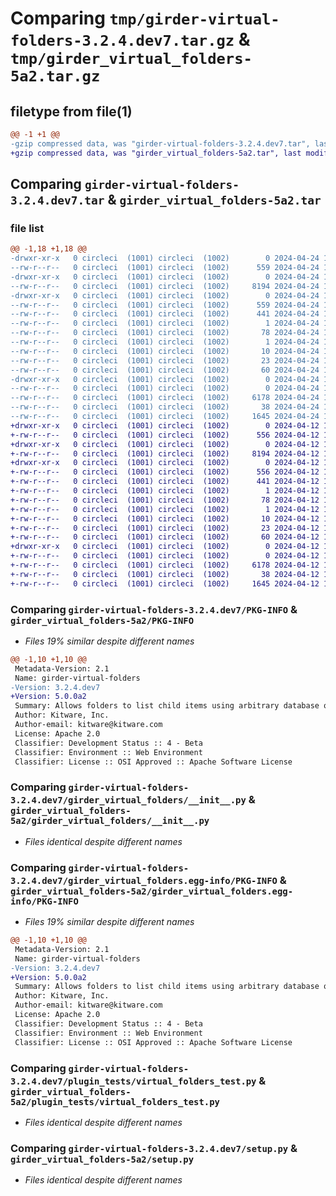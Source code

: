 # Comparing `tmp/girder-virtual-folders-3.2.4.dev7.tar.gz` & `tmp/girder_virtual_folders-5a2.tar.gz`

## filetype from file(1)

```diff
@@ -1 +1 @@
-gzip compressed data, was "girder-virtual-folders-3.2.4.dev7.tar", last modified: Wed Apr 24 19:14:03 2024, max compression
+gzip compressed data, was "girder_virtual_folders-5a2.tar", last modified: Fri Apr 12 16:33:13 2024, max compression
```

## Comparing `girder-virtual-folders-3.2.4.dev7.tar` & `girder_virtual_folders-5a2.tar`

### file list

```diff
@@ -1,18 +1,18 @@
-drwxr-xr-x   0 circleci  (1001) circleci  (1002)        0 2024-04-24 19:14:02.994424 girder-virtual-folders-3.2.4.dev7/
--rw-r--r--   0 circleci  (1001) circleci  (1002)      559 2024-04-24 19:14:02.994424 girder-virtual-folders-3.2.4.dev7/PKG-INFO
-drwxr-xr-x   0 circleci  (1001) circleci  (1002)        0 2024-04-24 19:14:02.990424 girder-virtual-folders-3.2.4.dev7/girder_virtual_folders/
--rw-r--r--   0 circleci  (1001) circleci  (1002)     8194 2024-04-24 19:11:47.000000 girder-virtual-folders-3.2.4.dev7/girder_virtual_folders/__init__.py
-drwxr-xr-x   0 circleci  (1001) circleci  (1002)        0 2024-04-24 19:14:02.994424 girder-virtual-folders-3.2.4.dev7/girder_virtual_folders.egg-info/
--rw-r--r--   0 circleci  (1001) circleci  (1002)      559 2024-04-24 19:14:02.000000 girder-virtual-folders-3.2.4.dev7/girder_virtual_folders.egg-info/PKG-INFO
--rw-r--r--   0 circleci  (1001) circleci  (1002)      441 2024-04-24 19:14:02.000000 girder-virtual-folders-3.2.4.dev7/girder_virtual_folders.egg-info/SOURCES.txt
--rw-r--r--   0 circleci  (1001) circleci  (1002)        1 2024-04-24 19:14:02.000000 girder-virtual-folders-3.2.4.dev7/girder_virtual_folders.egg-info/dependency_links.txt
--rw-r--r--   0 circleci  (1001) circleci  (1002)       78 2024-04-24 19:14:02.000000 girder-virtual-folders-3.2.4.dev7/girder_virtual_folders.egg-info/entry_points.txt
--rw-r--r--   0 circleci  (1001) circleci  (1002)        1 2024-04-24 19:14:02.000000 girder-virtual-folders-3.2.4.dev7/girder_virtual_folders.egg-info/not-zip-safe
--rw-r--r--   0 circleci  (1001) circleci  (1002)       10 2024-04-24 19:14:02.000000 girder-virtual-folders-3.2.4.dev7/girder_virtual_folders.egg-info/requires.txt
--rw-r--r--   0 circleci  (1001) circleci  (1002)       23 2024-04-24 19:14:02.000000 girder-virtual-folders-3.2.4.dev7/girder_virtual_folders.egg-info/top_level.txt
--rw-r--r--   0 circleci  (1001) circleci  (1002)       60 2024-04-24 19:11:47.000000 girder-virtual-folders-3.2.4.dev7/plugin.cmake
-drwxr-xr-x   0 circleci  (1001) circleci  (1002)        0 2024-04-24 19:14:02.994424 girder-virtual-folders-3.2.4.dev7/plugin_tests/
--rw-r--r--   0 circleci  (1001) circleci  (1002)        0 2024-04-24 19:11:47.000000 girder-virtual-folders-3.2.4.dev7/plugin_tests/__init__.py
--rw-r--r--   0 circleci  (1001) circleci  (1002)     6178 2024-04-24 19:11:47.000000 girder-virtual-folders-3.2.4.dev7/plugin_tests/virtual_folders_test.py
--rw-r--r--   0 circleci  (1001) circleci  (1002)       38 2024-04-24 19:14:02.994424 girder-virtual-folders-3.2.4.dev7/setup.cfg
--rw-r--r--   0 circleci  (1001) circleci  (1002)     1645 2024-04-24 19:11:47.000000 girder-virtual-folders-3.2.4.dev7/setup.py
+drwxr-xr-x   0 circleci  (1001) circleci  (1002)        0 2024-04-12 16:33:13.605667 girder_virtual_folders-5a2/
+-rw-r--r--   0 circleci  (1001) circleci  (1002)      556 2024-04-12 16:33:13.605667 girder_virtual_folders-5a2/PKG-INFO
+drwxr-xr-x   0 circleci  (1001) circleci  (1002)        0 2024-04-12 16:33:13.605667 girder_virtual_folders-5a2/girder_virtual_folders/
+-rw-r--r--   0 circleci  (1001) circleci  (1002)     8194 2024-04-12 16:27:18.000000 girder_virtual_folders-5a2/girder_virtual_folders/__init__.py
+drwxr-xr-x   0 circleci  (1001) circleci  (1002)        0 2024-04-12 16:33:13.605667 girder_virtual_folders-5a2/girder_virtual_folders.egg-info/
+-rw-r--r--   0 circleci  (1001) circleci  (1002)      556 2024-04-12 16:33:13.000000 girder_virtual_folders-5a2/girder_virtual_folders.egg-info/PKG-INFO
+-rw-r--r--   0 circleci  (1001) circleci  (1002)      441 2024-04-12 16:33:13.000000 girder_virtual_folders-5a2/girder_virtual_folders.egg-info/SOURCES.txt
+-rw-r--r--   0 circleci  (1001) circleci  (1002)        1 2024-04-12 16:33:13.000000 girder_virtual_folders-5a2/girder_virtual_folders.egg-info/dependency_links.txt
+-rw-r--r--   0 circleci  (1001) circleci  (1002)       78 2024-04-12 16:33:13.000000 girder_virtual_folders-5a2/girder_virtual_folders.egg-info/entry_points.txt
+-rw-r--r--   0 circleci  (1001) circleci  (1002)        1 2024-04-12 16:33:13.000000 girder_virtual_folders-5a2/girder_virtual_folders.egg-info/not-zip-safe
+-rw-r--r--   0 circleci  (1001) circleci  (1002)       10 2024-04-12 16:33:13.000000 girder_virtual_folders-5a2/girder_virtual_folders.egg-info/requires.txt
+-rw-r--r--   0 circleci  (1001) circleci  (1002)       23 2024-04-12 16:33:13.000000 girder_virtual_folders-5a2/girder_virtual_folders.egg-info/top_level.txt
+-rw-r--r--   0 circleci  (1001) circleci  (1002)       60 2024-04-12 16:27:18.000000 girder_virtual_folders-5a2/plugin.cmake
+drwxr-xr-x   0 circleci  (1001) circleci  (1002)        0 2024-04-12 16:33:13.605667 girder_virtual_folders-5a2/plugin_tests/
+-rw-r--r--   0 circleci  (1001) circleci  (1002)        0 2024-04-12 16:27:18.000000 girder_virtual_folders-5a2/plugin_tests/__init__.py
+-rw-r--r--   0 circleci  (1001) circleci  (1002)     6178 2024-04-12 16:27:18.000000 girder_virtual_folders-5a2/plugin_tests/virtual_folders_test.py
+-rw-r--r--   0 circleci  (1001) circleci  (1002)       38 2024-04-12 16:33:13.605667 girder_virtual_folders-5a2/setup.cfg
+-rw-r--r--   0 circleci  (1001) circleci  (1002)     1645 2024-04-12 16:27:18.000000 girder_virtual_folders-5a2/setup.py
```

### Comparing `girder-virtual-folders-3.2.4.dev7/PKG-INFO` & `girder_virtual_folders-5a2/PKG-INFO`

 * *Files 19% similar despite different names*

```diff
@@ -1,10 +1,10 @@
 Metadata-Version: 2.1
 Name: girder-virtual-folders
-Version: 3.2.4.dev7
+Version: 5.0.0a2
 Summary: Allows folders to list child items using arbitrary database queries
 Author: Kitware, Inc.
 Author-email: kitware@kitware.com
 License: Apache 2.0
 Classifier: Development Status :: 4 - Beta
 Classifier: Environment :: Web Environment
 Classifier: License :: OSI Approved :: Apache Software License
```

### Comparing `girder-virtual-folders-3.2.4.dev7/girder_virtual_folders/__init__.py` & `girder_virtual_folders-5a2/girder_virtual_folders/__init__.py`

 * *Files identical despite different names*

### Comparing `girder-virtual-folders-3.2.4.dev7/girder_virtual_folders.egg-info/PKG-INFO` & `girder_virtual_folders-5a2/girder_virtual_folders.egg-info/PKG-INFO`

 * *Files 19% similar despite different names*

```diff
@@ -1,10 +1,10 @@
 Metadata-Version: 2.1
 Name: girder-virtual-folders
-Version: 3.2.4.dev7
+Version: 5.0.0a2
 Summary: Allows folders to list child items using arbitrary database queries
 Author: Kitware, Inc.
 Author-email: kitware@kitware.com
 License: Apache 2.0
 Classifier: Development Status :: 4 - Beta
 Classifier: Environment :: Web Environment
 Classifier: License :: OSI Approved :: Apache Software License
```

### Comparing `girder-virtual-folders-3.2.4.dev7/plugin_tests/virtual_folders_test.py` & `girder_virtual_folders-5a2/plugin_tests/virtual_folders_test.py`

 * *Files identical despite different names*

### Comparing `girder-virtual-folders-3.2.4.dev7/setup.py` & `girder_virtual_folders-5a2/setup.py`

 * *Files identical despite different names*

